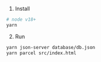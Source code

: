 1. Install

```bash
# node v18+
yarn
```

2. Run

```bash
yarn json-server database/db.json
yarn parcel src/index.html
```

